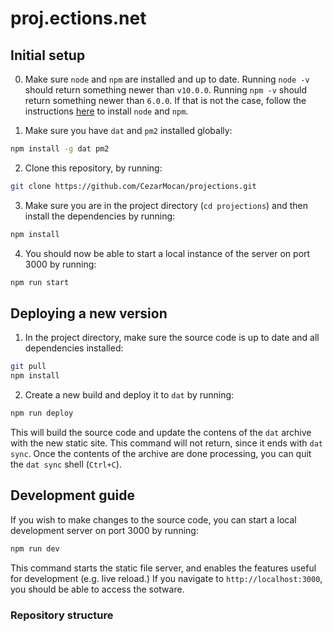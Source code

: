 # proj.ections.net

## Initial setup

0. Make sure `node` and `npm` are installed and up to date. Running `node -v` should return something newer than `v10.0.0`. Running `npm -v` should return something newer than `6.0.0`. If that is not the case, follow the instructions [here](https://nodejs.org/en/download/package-manager/) to install `node` and `npm`.

1. Make sure you have `dat` and `pm2` installed globally:

```sh
npm install -g dat pm2
```

2. Clone this repository, by running:

```sh
git clone https://github.com/CezarMocan/projections.git
```

3. Make sure you are in the project directory (`cd projections`) and then install the dependencies by running:

```sh
npm install
```

4. You should now be able to start a local instance of the server on port 3000 by running:

```sh
npm run start
```

## Deploying a new version

1. In the project directory, make sure the source code is up to date and all dependencies installed:

```sh
git pull
npm install
```

2. Create a new build and deploy it to `dat` by running:

```sh
npm run deploy
```

This will build the source code and update the contens of the `dat` archive with the new static site. This command will not return, since it ends with `dat sync`. Once the contents of the archive are done processing, you can quit the `dat sync` shell (`Ctrl+C`).


## Development guide

If you wish to make changes to the source code, you can start a local development server on port 3000 by running:

```sh
npm run dev
```

This command starts the static file server, and enables the features useful for development (e.g. live reload.) If you navigate to `http://localhost:3000`, you should be able to access the sotware.

### Repository structure


